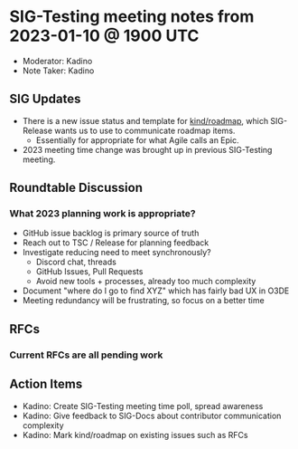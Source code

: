 # SIG-Testing meeting notes from 2023-01-10 @ 1900 UTC

* Moderator: Kadino
* Note Taker: Kadino

## SIG Updates

* There is a new issue status and template for [kind/roadmap](https://github.com/o3de/sig-testing/pull/59), which SIG-Release wants us to use to communicate roadmap items.
  * Essentially for appropriate for what Agile calls an Epic.
* 2023 meeting time change was brought up in previous SIG-Testing meeting.

## Roundtable Discussion

### What 2023 planning work is appropriate?

* GitHub issue backlog is primary source of truth
* Reach out to TSC / Release for planning feedback
* Investigate reducing need to meet synchronously?
  * Discord chat, threads
  * GitHub Issues, Pull Requests
  * Avoid new tools + processes, already too much complexity
* Document "where do I go to find XYZ" which has fairly bad UX in O3DE
* Meeting redundancy will be frustrating, so focus on a better time

## RFCs

### Current RFCs are all pending work

## Action Items

* Kadino: Create SIG-Testing meeting time poll, spread awareness
* Kadino: Give feedback to SIG-Docs about contributor communication complexity
* Kadino: Mark kind/roadmap on existing issues such as RFCs
